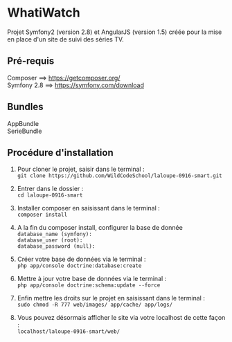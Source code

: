 WhatiWatch
==========
Projet Symfony2 (version 2.8) et AngularJS (version 1.5) créée pour la mise en place d'un site de suivi des séries TV.

## Pré-requis

Composer ==> https://getcomposer.org/  
Symfony 2.8 ==> https://symfony.com/download

## Bundles

AppBundle  
SerieBundle  

## Procédure d'installation  
  
1. Pour cloner le projet, saisir dans le terminal :  
`git clone https://github.com/WildCodeSchool/laloupe-0916-smart.git`  
  
2. Entrer dans le dossier :  
`cd laloupe-0916-smart` 

3. Installer composer en saisissant dans le terminal :  
`composer install`  
  
4. A la fin du composer install, configurer la base de donnée  
`database_name (symfony):`  
`database_user (root):`   
`database_password (null):`
  
5. Créer votre base de données via le terminal :  
`php app/console doctrine:database:create`  
  
6. Mettre à jour votre base de données via le terminal :  
`php app/console doctrine:schema:update --force`  
  
7. Enfin mettre les droits sur le projet en saisissant dans le terminal :  
`sudo chmod -R 777 web/images/ app/cache/ app/logs/`  

8. Vous pouvez désormais afficher le site via votre localhost de cette façon :  
`localhost/laloupe-0916-smart/web/` 
